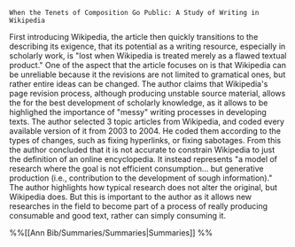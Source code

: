 	When the Tenets of Composition Go Public: A Study of Writing in Wikipedia

First introducing Wikipedia, the article then quickly transitions to the describing its exigence, that its potential as a writing resource, especially in scholarly work, is "lost when Wikipedia is treated merely as a flawed textual product." One of the aspect that the article focuses on is that Wikipedia can be unreliable because it the revisions are not limited to gramatical ones, but rather entire ideas can be changed. The author claims that Wikipedia's page revision process, although producing unstable source material, allows the for the best development of scholarly knowledge, as it allows to be highlighed the importance of "messy" writing processes in developing texts.
The author selected 3 topic articles from Wikipedia, and coded every available version of it from 2003 to 2004. He coded them according to the types of changes, such as fixing hyperlinks, or fixing sabotages.
From this the author concluded that it is not accurate to constrain Wikipedia to just the definition of an online encyclopedia. It instead represents "a model of research where the goal is not efficient consumption... but generative production (i.e., contribution to the development of sough information)." The author highlights how typical research does not alter the original, but Wikipedia does. But this is important to the author as it allows new researches in the field to become part of a process of really producing consumable and good text, rather can simply consuming it.

%%[[Ann Bib/Summaries/Summaries|Summaries]] %% 
